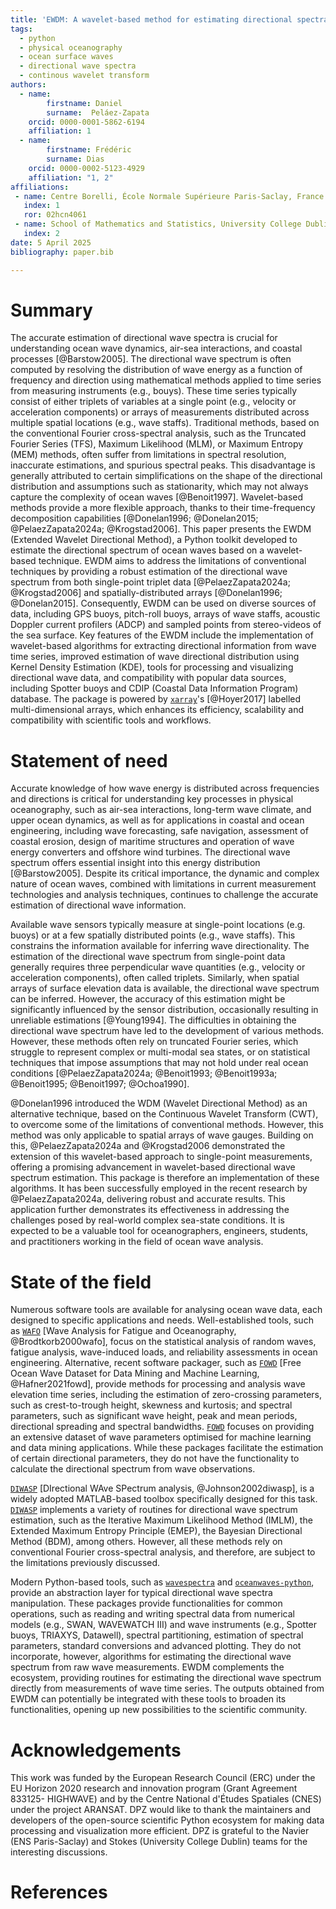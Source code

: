 ```yaml
---
title: 'EWDM: A wavelet-based method for estimating directional spectra of ocean waves'
tags:
  - python
  - physical oceanography
  - ocean surface waves
  - directional wave spectra
  - continous wavelet transform
authors:
  - name:
        firstname: Daniel
        surname:  Peláez-Zapata
    orcid: 0000-0001-5862-6194
    affiliation: 1
  - name:
        firstname: Frédéric
        surname: Dias
    orcid: 0000-0002-5123-4929
    affiliation: "1, 2"
affiliations:
 - name: Centre Borelli, École Normale Supérieure Paris-Saclay, France
   index: 1
   ror: 02hcn4061
 - name: School of Mathematics and Statistics, University College Dublin, Ireland
   index: 2
date: 5 April 2025
bibliography: paper.bib

---
```


# Summary

The accurate estimation of directional wave spectra is crucial for understanding ocean wave dynamics, air-sea interactions, and coastal processes [@Barstow2005]. The directional wave spectrum is often computed by resolving the distribution of wave energy as a function of frequency and direction using mathematical methods applied to time series from measuring instruments (e.g., bouys). These time series typically consist of either triplets of variables at a single point (e.g., velocity or acceleration components) or arrays of measurements distributed across multiple spatial locations (e.g., wave staffs). Traditional methods, based on the conventional Fourier cross-spectral analysis, such as the Truncated Fourier Series (TFS), Maximum Likelihood (MLM), or Maximum Entropy (MEM) methods, often suffer from limitations in spectral resolution, inaccurate estimations, and spurious spectral peaks. This disadvantage is generally attributed to certain simplifications on the shape of the directional distribution and assumptions such as stationarity, which may not always capture the complexity of ocean waves [@Benoit1997]. Wavelet-based methods provide a more flexible approach, thanks to their time-frequency decomposition capabilities [@Donelan1996; @Donelan2015; @PelaezZapata2024a; @Krogstad2006]. This paper presents the EWDM (Extended Wavelet Directional Method), a Python toolkit developed to estimate the directional spectrum of ocean waves based on a wavelet-based technique. EWDM aims to address the limitations of conventional techniques by providing a robust estimation of the directional wave spectrum from both single-point triplet data [@PelaezZapata2024a; @Krogstad2006] and spatially-distributed arrays [@Donelan1996; @Donelan2015]. Consequently, EWDM can be used on diverse sources of data, including GPS buoys, pitch-roll buoys, arrays of wave staffs, acoustic Doppler current profilers (ADCP) and sampled points from stereo-videos of the sea surface. Key features of the EWDM include the implementation of wavelet-based algorithms for extracting directional information from wave time series, improved estimation of wave directional distribution using Kernel Density Estimation (KDE), tools for processing and visualizing directional wave data, and compatibility with popular data sources, including Spotter buoys and CDIP (Coastal Data Information Program) database. The package is powered by [`xarray`](https://github.com/pydata/xarray)'s [@Hoyer2017] labelled multi-dimensional arrays, which enhances its efficiency, scalability and compatibility with scientific tools and workflows.

# Statement of need

Accurate knowledge of how wave energy is distributed across frequencies and directions is critical for understanding key processes in physical oceanography, such as air-sea interactions, long-term wave climate, and upper ocean dynamics, as well as for applications in coastal and ocean engineering, including wave forecasting, safe navigation, assessment of coastal erosion, design of maritime structures and operation of wave energy converters and offshore wind turbines. The directional wave spectrum offers essential insight into this energy distribution [@Barstow2005]. Despite its critical importance, the dynamic and complex nature of ocean waves, combined with limitations in current measurement technologies and analysis techniques, continues to challenge the accurate estimation of directional wave information.

Available wave sensors typically measure at single-point locations (e.g. buoys) or at a few spatially distributed points (e.g., wave staffs). This constrains the information available for inferring wave directionality. The estimation of the directional wave spectrum from single-point data generally requires three perpendicular wave quantities (e.g., velocity or acceleration components), often called triplets. Similarly, when spatial arrays of surface elevation data is available, the directional wave spectrum can be inferred. However, the accuracy of this estimation might be significantly influenced by the sensor distribution, occasionally resulting in unreliable estimations [@Young1994]. The difficulties in obtaining the directional wave spectrum have led to the development of various methods. However, these methods often rely on truncated Fourier series, which struggle to represent complex or multi-modal sea states, or on statistical techniques that impose assumptions that may not hold under real ocean conditions [@PelaezZapata2024a; @Benoit1993; @Benoit1993a; @Benoit1995; @Benoit1997; @Ochoa1990].

@Donelan1996 introduced the WDM (Wavelet Directional Method) as an alternative technique, based on the Continuous Wavelet Transform (CWT), to overcome some of the limitations of conventional methods. However, this method was only applicable to spatial arrays of wave gauges. Building on this, @PelaezZapata2024a and @Krogstad2006 demonstrated the extension of this wavelet-based approach to single-point measurements, offering a promising advancement in wavelet-based directional wave spectrum estimation. This package is therefore an implementation of these algorithms. It has been successfully employed in the recent research by @PelaezZapata2024a, delivering robust and accurate results. This application further demonstrates its effectiveness in addressing the challenges posed by real-world complex sea-state conditions. It is expected to be a valuable tool for oceanographers, engineers, students, and practitioners working in the field of ocean wave analysis.


# State of the field

Numerous software tools are available for analysing ocean wave data, each designed to specific applications and needs. Well-established tools, such as [`WAFO`](https://www.maths.lth.se/matstat/wafo/) [Wave Analysis for Fatigue and Oceanography, @Brodtkorb2000wafo], focus on the statistical analysis of random waves, fatigue analysis, wave-induced loads, and reliability assessments in ocean engineering. Alternative, recent software packager, such as [`FOWD`](https://github.com/dionhaefner/FOWD) [Free Ocean Wave Dataset for Data Mining and Machine Learning, @Hafner2021fowd], provide methods for processing and analysis wave elevation time series, including the estimation of zero-crossing parameters, such as crest-to-trough height, skewness and kurtosis; and spectral parameters, such as significant wave height, peak and mean periods, directional spreading and spectral bandwidths. [`FOWD`](https://github.com/dionhaefner/FOWD) focuses on providing an extensive dataset of wave parameters optimised for machine learning and data mining applications. While these packages facilitate the estimation of certain directional parameters, they do not have the functionality to calculate the directional spectrum from wave observations.

[`DIWASP`](https://github.com/metocean/diwasp) [DIrectional WAve SPectrum analysis, @Johnson2002diwasp], is a widely adopted MATLAB-based toolbox specifically designed for this task. [`DIWASP`](https://github.com/metocean/diwasp) implements a variety of routines for directional wave spectrum estimation, such as the Iterative Maximum Likelihood Method (IMLM), the Extended Maximum Entropy Principle (EMEP), the Bayesian Directional Method (BDM), among others. However, all these methods rely on conventional Fourier cross-spectral analysis, and therefore, are subject to the limitations previously discussed.

Modern Python-based tools, such as [`wavespectra`](https://github.com/wavespectra/wavespectra) and [`oceanwaves-python`](https://github.com/openearth/oceanwaves-python), provide an abstraction layer for typical directional wave spectra manipulation. These packages provide functionalities for common operations, such as reading and writing spectral data from numerical models (e.g., SWAN, WAVEWATCH III) and wave instruments (e.g., Spotter buoys, TRIAXYS, Datawell), spectral partitioning, estimation of spectral parameters, standard conversions and advanced plotting. They do not incorporate, however, algorithms for estimating the directional wave spectrum from raw wave measurements. EWDM complements the ecosystem, providing routines for estimating the directional wave spectrum directly from measurements of wave time series. The outputs obtained from EWDM can potentially be integrated with these tools to broaden its functionalities, opening up new possibilities to the scientific community.


# Acknowledgements

This work was funded by the European Research Council (ERC) under the EU Horizon 2020 research and innovation program (Grant Agreement 833125- HIGHWAVE) and by the Centre National d'Études Spatiales (CNES) under the project ARANSAT. DPZ would like to thank the maintainers and developers of the open-source scientific Python ecosystem for making data processing and visualization more efficient. DPZ is grateful to the Navier (ENS Paris-Saclay) and Stokes (University College Dublin) teams for the interesting discussions.


# References
